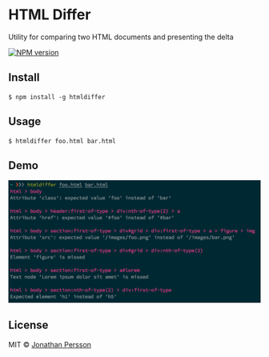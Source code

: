 # HTML Differ

Utility for comparing two HTML documents and presenting the delta

[![NPM version][npm-image]][npm-url]


## Install

```
$ npm install -g htmldiffer
```


## Usage
```
$ htmldiffer foo.html bar.html
```


## Demo
![A screenshot of example use](screenshot.png?raw=true)


## License

MIT © [Jonathan Persson](https://github.com/jonathanp)

[npm-url]: https://npmjs.org/package/htmldiffer
[npm-image]: https://badge.fury.io/js/htmldiffer.svg
